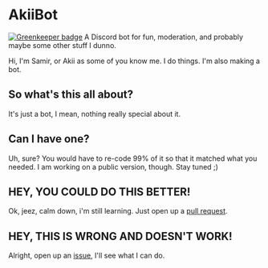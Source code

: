 # AkiiBot

[![Greenkeeper badge](https://badges.greenkeeper.io/jennasisis/AkiiBot.svg)](https://greenkeeper.io/)
A Discord bot for fun, moderation, and probably maybe some other stuff I dunno.

Hi, I'm Samir, or Akii as some of you know me. I do things. I'm also making a bot.

## So what's this all about?
It's just a bot, I mean, nothing really special about it.
## Can I have one?
Uh, sure? You would have to re-code 99% of it so that it matched what you needed. I am working on a public version, though. Stay tuned ;)
## HEY, YOU COULD DO THIS BETTER!
Ok, jeez, calm down, i'm still learning. Just open up a [pull request](https://github.com/jennasisis/AkiiBot/pulls).
## HEY, THIS IS WRONG AND DOESN'T WORK!
Alright, open up an [issue](https://github.com/jennasisis/AkiiBot/issues), I'll see what I can do.

